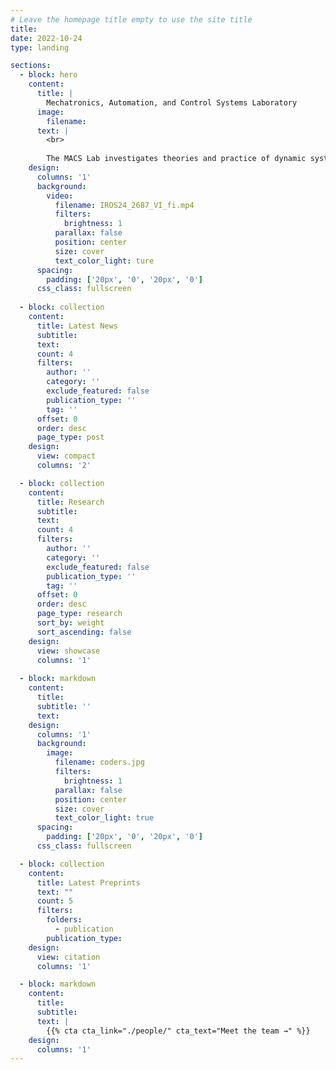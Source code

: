 ```yaml
---
# Leave the homepage title empty to use the site title
title: 
date: 2022-10-24
type: landing

sections:
  - block: hero
    content:
      title: |
        Mechatronics, Automation, and Control Systems Laboratory
      image:
        filename: 
      text: |
        <br>
        
        The MACS Lab investigates theories and practice of dynamic systems and controls, to seek better understanding and engineering of the systematic interplay between data, system, and control in machines and automation processes that positively impact our lives.
    design:
      columns: '1'
      background:
        video:
          filename: IROS24_2687_VI_fi.mp4
          filters:
            brightness: 1
          parallax: false
          position: center
          size: cover
          text_color_light: ture
      spacing:
        padding: ['20px', '0', '20px', '0']
      css_class: fullscreen
  
  - block: collection
    content:
      title: Latest News
      subtitle:
      text:
      count: 4
      filters:
        author: ''
        category: ''
        exclude_featured: false
        publication_type: ''
        tag: ''
      offset: 0
      order: desc
      page_type: post
    design:
      view: compact
      columns: '2'

  - block: collection
    content:
      title: Research
      subtitle:
      text:
      count: 4
      filters:
        author: ''
        category: ''
        exclude_featured: false
        publication_type: ''
        tag: ''
      offset: 0
      order: desc
      page_type: research
      sort_by: weight
      sort_ascending: false
    design:
      view: showcase
      columns: '1'
  
  - block: markdown
    content:
      title:
      subtitle: ''
      text:
    design:
      columns: '1'
      background:
        image: 
          filename: coders.jpg
          filters:
            brightness: 1
          parallax: false
          position: center
          size: cover
          text_color_light: true
      spacing:
        padding: ['20px', '0', '20px', '0']
      css_class: fullscreen

  - block: collection
    content:
      title: Latest Preprints
      text: ""
      count: 5
      filters:
        folders:
          - publication
        publication_type: 
    design:
      view: citation
      columns: '1'

  - block: markdown
    content:
      title:
      subtitle:
      text: |
        {{% cta cta_link="./people/" cta_text="Meet the team →" %}}
    design:
      columns: '1'
---
```

